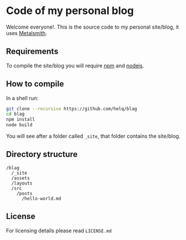# Code of my personal blog #

Welcome everyone!. This is the source code to my personal site/blog, it uses
[Metalsmith][].

[Metalsmith]: http://www.metalsmith.io/ (Metalsmith's official site)

## Requirements ##
To compile the site/blog you will require [npm]() and [nodejs]().

[npm]: https://www.npmjs.com/ (npm's official site)
[nodejs]: https://nodejs.org/ (nodejs's official site)

## How to compile ##
In a shell run:

``` .sh
git clone --recursive https://github.com/helq/blag
cd blag
npm install
node build
```

You will see after a folder called `_site`, that folder contains the site/blog.

## Directory structure ##

```
/blag
  /_site
  /assets
  /layouts
  /src
    /posts
      /hello-world.md
```

## License ##

For licensing details please read `LICENSE.md`
